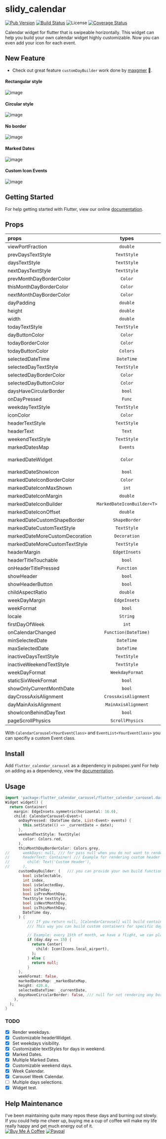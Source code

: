 # slidy_calendar
[![Pub Version](https://img.shields.io/pub/v/flutter_calendar_carousel.svg?style=flat-square)](https://pub.dartlang.org/packages/flutter_calendar_carousel)
[![Build Status](https://travis-ci.com/dooboolab/flutter_calendar_carousel.svg?branch=master)](https://travis-ci.com/dooboolab/flutter_calendar_carousel)
![License](https://img.shields.io/badge/license-MIT-blue.svg)
[![Coverage Status](https://coveralls.io/repos/github/dooboolab/flutter_calendar_carousel/badge.svg?branch=master)](https://coveralls.io/github/dooboolab/flutter_calendar_carousel?branch=master)

Calendar widget for flutter that is swipeable horizontally. This widget can help you build your own calendar widget highly customizable. Now you can even add your icon for each event.

## New Feature
+ Check out great feature `customDayBuilder` work done by [maxgmer](https://github.com/maxgmer) :tada:.

#### Rectangular style
![image](https://raw.githubusercontent.com/dooboolab/flutter_calendar_carousel/master/doc/calendar1.gif)

#### Circular style
![image](https://raw.githubusercontent.com/dooboolab/flutter_calendar_carousel/master/doc/calendar2.gif)

#### No border
![image](https://raw.githubusercontent.com/dooboolab/flutter_calendar_carousel/master/doc/calendar3.gif)

#### Marked Dates
![image](https://raw.githubusercontent.com/dooboolab/flutter_calendar_carousel/master/doc/calendar4.gif)

#### Custom Icon Events
![image](https://raw.githubusercontent.com/icemanbsi/flutter_calendar_carousel/master/doc/calendar5.gif)

## Getting Started
For help getting started with Flutter, view our online
[documentation](https://flutter.io/).

## Props
| props                   | types           | defaultValues                                                                                                     |
| :---------------------- | :-------------: | :---------------------------------------------------------------------------------------------------------------: |
| viewPortFraction        | `double`        | 1.0 |
| prevDaysTextStyle       | `TextStyle`     | |
| daysTextStyle           | `TextStyle`     | |
| nextDaysTextStyle       | `TextStyle`     | |
| prevMonthDayBorderColor | `Color`         | Colors.transparent |
| thisMonthDayBorderColor | `Color`         | Colors.transparent |
| nextMonthDayBorderColor | `Color`         | Colors.transparent |
| dayPadding              | `double`        | 2.0 |
| height                  | `double`        | double.infinity |
| width                   | `double`        | double.infinity |
| todayTextStyle          | `TextStyle`     | `fontSize: 14.0, color: Colors.white` |
| dayButtonColor          | `Color`         | Colors.red |
| todayBorderColor        | `Color`         | Colors.red |
| todayButtonColor        | `Colors`        | Colors.red |
| selectedDateTime        | `DateTime`      | |
| selectedDayTextStyle    | `TextStyle`     | `fontSize: 14.0, color: Colors.white` |
| selectedDayBorderColor  | `Color`         | Colors.green |
| selectedDayButtonColor  | `Color`         | Colors.green |
| daysHaveCircularBorder  | `bool`          | |
| onDayPressed            | `Func`          | |
| weekdayTextStyle        | `TextStyle`     | `fontSize: 14.0, color: Colors.deepOrange` |
| iconColor               | `Color`         | Colors.blueAccent |
| headerTextStyle         | `TextStyle`     | `fontSize: 20.0, color: Colors.blue` |
| headerText              | `Text`          | `Text('${DateFormat.yMMM().format(this._dates[1])}'`) |
| weekendTextStyle        | `TextStyle`     | `fontSize: 14.0, color: Colors.pinkAccent` |
| markedDatesMap          | `Events`        | `null` |
| markedDateWidget        | `Color`         | ``` Positioned(child: Container(color: Colors.blueAccent, height: 4.0, width: 4.0), bottom: 4.0, left: 18.0); ``` |
| markedDateShowIcon      | `bool`          | false |
| markedDateIconBorderColor | `Color`       | |
| markedDateIconMaxShown  | `int`           | 2 |
| markedDateIconMargin    | `double`        | 5.0 |
| markedDateIconBuilder   | `MarkedDateIconBuilder<T>` | |
| markedDateIconOffset    | `double`        | 5.0 |
| markedDateCustomShapeBorder | `ShapeBorder` | null |
| markedDateCustomTextStyle | `TextStyle` | null |
| markedDateMoreCustomDecoration | `Decoration` |    |
| markedDateMoreCustomTextStyle | `TextStyle` |   |
| headerMargin            | `EdgetInsets`   | `const EdgeInsets.symmetric(vertical: 16.0)` |
| headerTitleTouchable    | `bool`          | `false` |
| onHeaderTitlePressed    | `Function`      | `() => _selectDateFromPicker()` |
| showHeader              | `bool`          | |
| showHeaderButton        | `bool`          | |
| childAspectRatio        | `double`        | `1.0` |
| weekDayMargin           | `EdgeInsets`    | `const EdgeInsets.only(bottom: 4.0)` |
| weekFormat              | `bool`          | `false` |
| locale                  | `String`        | `en` |
| firstDayOfWeek          | `int`           | `null` |
| onCalendarChanged       | `Function(DateTime)` | |
| minSelectedDate         | `DateTime`      | |
| maxSelectedDate         | `DateTime`      | |
| inactiveDaysTextStyle   | `TextStyle`     | |
| inactiveWeekendTextStyle | `TextStyle`    | |
| weekDayFormat           | `WeekdayFormat` | `short` |
| staticSixWeekFormat     | `bool`          | `false` |
| showOnlyCurrentMonthDate | `bool`          | `false` |
| dayCrossAxisAlignment | `CrossAxisAlignment` | `CrossAxisAlignment.center` |
| dayMainAxisAlignment | `MainAxisAlignment` | `CrossAlignment.center` |
| showIconBehindDayText | `bool` | `false` |
| pageScrollPhysics | `ScrollPhysics` | `ScrollPhysics` |

With ``CalendarCarousel<YourEventClass>`` and ``EventList<YourEventClass>`` you can specifiy a custom Event class.

## Install
Add ```flutter_calendar_carousel``` as a dependency in pubspec.yaml
For help on adding as a dependency, view the [documentation](https://flutter.io/using-packages/).

## Usage
```dart
import 'package:flutter_calendar_carousel/flutter_calendar_carousel.dart' show CalendarCarousel;
Widget widget() {
  return Container(
    margin: EdgeInsets.symmetric(horizontal: 16.0),
    child: CalendarCarousel<Event>(
      onDayPressed: (DateTime date, List<Event> events) {
        this.setState(() => _currentDate = date);
      },
      weekendTextStyle: TextStyle(
        color: Colors.red,
      ),
      thisMonthDayBorderColor: Colors.grey,
//      weekDays: null, /// for pass null when you do not want to render weekDays
//      headerText: Container( /// Example for rendering custom header
//        child: Text('Custom Header'),
//      ),
      customDayBuilder: (   /// you can provide your own build function to make custom day containers
        bool isSelectable,
        int index,
        bool isSelectedDay,
        bool isToday,
        bool isPrevMonthDay,
        TextStyle textStyle,
        bool isNextMonthDay,
        bool isThisMonthDay,
        DateTime day,
      ) {
          /// If you return null, [CalendarCarousel] will build container for current [day] with default function.
          /// This way you can build custom containers for specific days only, leaving rest as default.

          // Example: every 15th of month, we have a flight, we can place an icon in the container like that:
          if (day.day == 15) {
            return Center(
              child: Icon(Icons.local_airport),
            );
          } else {
            return null;
          }
      },
      weekFormat: false,
      markedDatesMap: _markedDateMap,
      height: 420.0,
      selectedDateTime: _currentDate,
      daysHaveCircularBorder: false, /// null for not rendering any border, true for circular border, false for rectangular border
    ),
  );
}
```

### TODO
- [x] Render weekdays.
- [x] Customizable headerWidget.
- [x] Set weekdays visibility.
- [x] Customizable textStyles for days in weekend.
- [x] Marked Dates.
- [x] Multiple Marked Dates.
- [x] Customizable weekend days.
- [x] Week Calendar.
- [x] Carousel Week Calendar.
- [ ] Multiple days selections. 
- [x] Widget test. 

## Help Maintenance
I've been maintaining quite many repos these days and burning out slowly. If you could help me cheer up, buying me a cup of coffee will make my life really happy and get much energy out of it.
<br/>
<a href="https://www.buymeacoffee.com/dooboolab" target="_blank"><img src="https://www.buymeacoffee.com/assets/img/custom_images/purple_img.png" alt="Buy Me A Coffee" style="height: auto !important;width: auto !important;" ></a>
[![Paypal](https://www.paypalobjects.com/webstatic/mktg/Logo/pp-logo-100px.png)](https://paypal.me/dooboolab)
